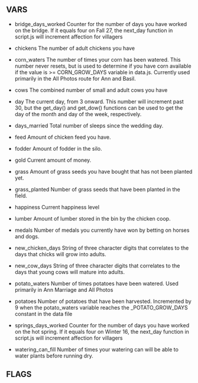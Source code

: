 ## VARS
* bridge_days_worked
Counter for the number of days you have worked on the bridge. If it equals four on Fall 27, the next_day function in script.js will increment affection for villagers

* chickens
The number of adult chickens you have

* corn_waters
The number of times your corn has been watered. This number never resets, but is used to determine if you have corn available if the value is >= CORN_GROW_DAYS variable in data.js. Currently used primarily in the All Photos route for Ann and Basil.

* cows
The combined number of small and adult cows you have

* day
The current day, from 3 onward. This number will increment past 30, but the get_day() and get_dow() functions can be used to get the day of the month and day of the week, respectively.

* days_married
Total number of sleeps since the wedding day.

* feed
Amount of chicken feed you have.

* fodder
Amount of fodder in the silo.

* gold
Current amount of money.

* grass
Amount of grass seeds you have bought that has not been planted yet.

* grass_planted
Number of grass seeds that have been planted in the field.

* happiness
Current happiness level

* lumber
Amount of lumber stored in the bin by the chicken coop.

* medals
Number of medals you currently have won by betting on horses and dogs.

* new_chicken_days
String of three character digits that correlates to the days that chicks will grow into adults.

* new_cow_days
String of three character digits that correlates to the days that young cows will mature into adults.

* potato_waters
Number of times potatoes have been watered. Used primarily in Ann Marriage and All Photos

* potatoes
Number of potatoes that have been harvested. Incremented by 9 when the potato_waters variable reaches the _POTATO_GROW_DAYS constant in the data file

* springs_days_worked
Counter for the number of days you have worked on the hot spring. If it equals four on Winter 16, the next_day function in script.js will increment affection for villagers

* watering_can_fill
Number of times your watering can will be able to water plants before running dry.

## FLAGS